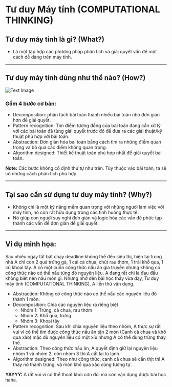 # Tư duy Máy tính (COMPUTATIONAL THINKING)
## Tư duy máy tính là gì? (What?)
- Là một tập hợp các phương pháp phân tích và giải quyết vấn đề một cách dễ dàng trên máy tính.
---
## Tư duy máy tính dùng như thế nào? (How?)
![Text Image](https://imgur.com/a/vzo0XY2)
### Gồm 4 bước cơ bản:
- Decomposition: phân tách bài toán thành nhiều bài toán nhỏ đơn giản hơn để giải quyết.
- Pattern recognition: Tìm điểm tương đồng của bài toán đang cần xử lý với các bài toán đã từng giải quyết trước đó để đưa ra các giải thuật/kỹ thuật phù hợp với bài toán.
- Abstraction: Đơn giản hóa bài toán bằng cách tìm ra những điểm quan trọng và bỏ qua các điểm không quan trọng.
- Algorithm designed: Thiết kế thuật toán phù hợp nhất để giải quyết bài toán.

**Note:** Các bước không cố định thứ tự như trên. Tùy thuộc vào bài toán, ta sẽ có những cách phân tích phù hợp.

---
## Tại sao cần sử dụng tư duy máy tính? (Why?)
- Không chỉ là một kỹ năng mềm quan trọng với những người làm việc với máy tính, nó còn rất hữu dụng trong các tình huống thực tế.
- Nó giúp con người suy nghĩ đơn giản và logic hóa các vấn đề phức tạp thành các vấn đề đơn giản để giải quyết.
---
## Ví dụ minh họa:
Sau nhiều ngày tất bật chạy deadline không thể đến siêu thị, hiện tại trong nhà A chỉ còn 2 quả trứng gà, 1 cái cà chua, chút rau thơm, 1 trái khổ qua, 1 củ khoai tây. A có một cuốn công thức nấu ăn gia truyền nhưng không có công thức nào có thể nấu từng đó nguyên liệu. A đang rất chi là đau đầu không biết nên nấu món gì. Nhưng nhớ đến bài học thầy vừa dạy, Tư duy máy tính (COMPUTATIONAL THINKING), A liền thử vận dụng.

- Abstraction: Không có công thức nào có thể nấu các nguyên liệu đó thành 1 món.
- Decomposition: Chia các nguyên liệu ra riêng biệt
    - Nhóm 1: Trứng, cà chua, rau thơm
    - Nhóm 2: Khổ qua, trứng
    - Nhóm 3: Khoai tây
- Pattern recognition: Sau khi chia nguyên liệu theo nhóm, A thực sự rất vui vì có thể tìm được công thức nấu ăn tận 2 món (Canh cà chua và khổ qua xào) mặc dù nguyên liệu có một xíu nhưng A có thể dùng trứng thay thế.
- Abstraction: Theo công thức nấu ăn, A quyết định giữ lại nguyên liệu nhóm 1 và nhóm 2, còn nhóm 3 thì A cất lại tủ lạnh.
- Algorithm designed: Theo như công thức, canh cà chua sẽ cần thịt thì A thay nó thành trứng, và món khổ qua xào cũng tương tự.

**YAYYY:** A rất vui vì có thể thoát khỏi cơn đói mà còn vận dụng được bài học haha.


